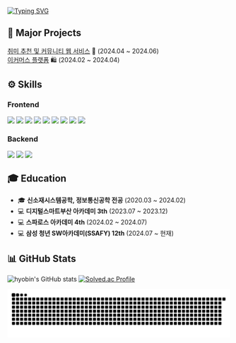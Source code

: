 
[![Typing SVG](https://readme-typing-svg.demolab.com?font=Fira+Code&weight=800&size=31&pause=1000&color=353535&background=F473FF00&center=true&vCenter=true&width=1000&lines=Hi%2C+I'm+Hyobin+%F0%9F%91%8B+)](https://git.io/typing-svg)
## 🚀 Major Projects
[취미 추천 및 커뮤니티 웹 서비스](https://github.com/hyobin0726/do-frontend) 💬 (2024.04 ~ 2024.06)  
[이커머스 플랫폼](https://github.com/hyobin0726/ssg-frontend) 🛍️ (2024.02 ~ 2024.04)  

## ⚙️ Skills

### Frontend
<p>
  <img src="https://img.shields.io/badge/Next.js-000000?style=for-the-badge&logo=next.js&logoColor=white">
  <img src="https://img.shields.io/badge/React-61DAFB?style=for-the-badge&logo=react&logoColor=black">
  <img src="https://img.shields.io/badge/Vue.js-4FC08D?style=for-the-badge&logo=vue.js&logoColor=white">
  <img src="https://img.shields.io/badge/JavaScript-F7DF1E?style=for-the-badge&logo=javascript&logoColor=black">
  <img src="https://img.shields.io/badge/TypeScript-3178C6?style=for-the-badge&logo=typescript&logoColor=white">
   <img src="https://img.shields.io/badge/Recoil-3578E5?style=for-the-badge&logo=recoil&logoColor=white">
  <img src="https://img.shields.io/badge/Zustand-171717?style=for-the-badge&logo=zustand&logoColor=white">
   <img src="https://img.shields.io/badge/HTML5-E34F26?style=for-the-badge&logo=html5&logoColor=white">
  <img src="https://img.shields.io/badge/CSS3-1572B6?style=for-the-badge&logo=css3&logoColor=white">
 
</p>

### Backend
<p>
  <img src="https://img.shields.io/badge/Java-007396?style=for-the-badge&logo=java&logoColor=white">
  <img src="https://img.shields.io/badge/MySQL-4479A1?style=for-the-badge&logo=mysql&logoColor=white">
  <img src="https://img.shields.io/badge/Spring-6DB33F?style=for-the-badge&logo=spring&logoColor=white">
</p>

## 🎓 Education
- 🎓 **신소재시스템공학, 정보통신공학 전공** (2020.03 ~ 2024.02)
- 💻 **디지털스마트부산 아카데미 3th** (2023.07 ~ 2023.12)
- 💻 **스파로스 아카데미 4th** (2024.02 ~ 2024.07)
- 💻 **삼성 청년 SW아카데미(SSAFY) 12th** (2024.07 ~ 현재)

## 📊 GitHub Stats
![hyobin's GitHub stats](https://github-readme-stats.vercel.app/api?username=hyobin0726&show_icons=true&theme=dracula)
[![Solved.ac Profile](http://mazassumnida.wtf/api/v2/generate_badge?boj=hb0726)](https://solved.ac/hb0726/)

![github contribution grid snake animation](https://github.com/hyobin0726/hyobin0726/blob/output/github-contribution-grid-snake.svg)

